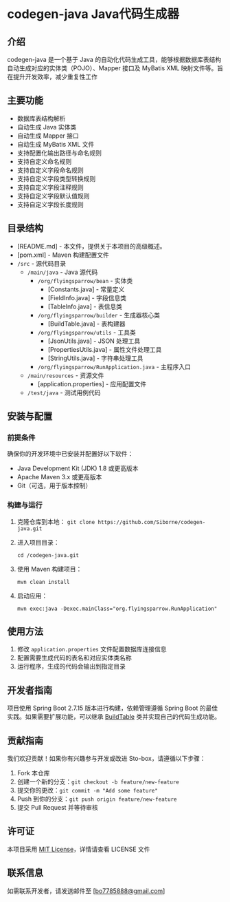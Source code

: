 # codegen-java Java代码生成器

## 介绍
codegen-java 是一个基于 Java 的自动化代码生成工具，能够根据数据库表结构自动生成对应的实体类（POJO）、Mapper 接口及 MyBatis XML 映射文件等。旨在提升开发效率，减少重复性工作
## 主要功能
- 数据库表结构解析
- 自动生成 Java 实体类
- 自动生成 Mapper 接口
- 自动生成 MyBatis XML 文件
- 支持配置化输出路径与命名规则
- 支持自定义命名规则
- 支持自定义字段命名规则
- 支持自定义字段类型转换规则
- 支持自定义字段注释规则
- 支持自定义字段默认值规则
- 支持自定义字段长度规则

## 目录结构
- [README.md] - 本文件，提供关于本项目的高级概述。
- [pom.xml] - Maven 构建配置文件
- `/src` - 源代码目录
    - `/main/java` - Java 源代码
        - `/org/flyingsparrow/bean` - 实体类
            - [Constants.java] - 常量定义
            - [FieldInfo.java] - 字段信息类
            - [TableInfo.java] - 表信息类
        - `/org/flyingsparrow/builder` - 生成器核心类
            - [BuildTable.java] - 表构建器
        - `/org/flyingsparrow/utils` - 工具类
            - [JsonUtils.java] - JSON 处理工具
            - [PropertiesUtils.java] - 属性文件处理工具
            - [StringUtils.java] - 字符串处理工具
        - `/org/flyingsparrow/RunApplication.java` - 主程序入口
    - `/main/resources` - 资源文件
        - [application.properties] - 应用配置文件
    - `/test/java` - 测试用例代码

## 安装与配置
### 前提条件
确保你的开发环境中已安装并配置好以下软件：
- Java Development Kit (JDK) 1.8 或更高版本
- Apache Maven 3.x 或更高版本
- Git（可选，用于版本控制）

### 构建与运行
1. 克隆仓库到本地：
    ``git clone https://github.com/Siborne/codegen-java.git``
   
2. 进入项目目录：
    
   ``cd /codegen-java.git``
   
3. 使用 Maven 构建项目：
    
   ``mvn clean install``
   
4. 启动应用：
    
   ``mvn exec:java -Dexec.mainClass="org.flyingsparrow.RunApplication"``

## 使用方法
1. 修改 `application.properties` 文件配置数据库连接信息
2. 配置需要生成代码的表名和对应实体类名称
3. 运行程序，生成的代码会输出到指定目录

## 开发者指南
项目使用 Spring Boot 2.7.15 版本进行构建，依赖管理遵循 Spring Boot 的最佳实践。如果需要扩展功能，可以继承 [BuildTable](file://S:\Users\90438\Desktop\Sto-box\700%20-%20项目工程\workspace-codegen-java\codegen-java\src\main\java\org\flyingsparrow\builder\BuildTable.java#L22-L242) 类并实现自己的代码生成功能。

## 贡献指南
我们欢迎贡献！如果你有兴趣参与开发或改进 Sto-box，请遵循以下步骤：
1. Fork 本仓库
2. 创建一个新的分支：`git checkout -b feature/new-feature`
3. 提交你的更改：`git commit -m "Add some feature"`
4. Push 到你的分支：`git push origin feature/new-feature`
5. 提交 Pull Request 并等待审核

## 许可证
本项目采用 [MIT License](https://opensource.org/licenses/MIT)，详情请查看 LICENSE 文件

## 联系信息
如需联系开发者，请发送邮件至 [bo7785888@gmail.com] 